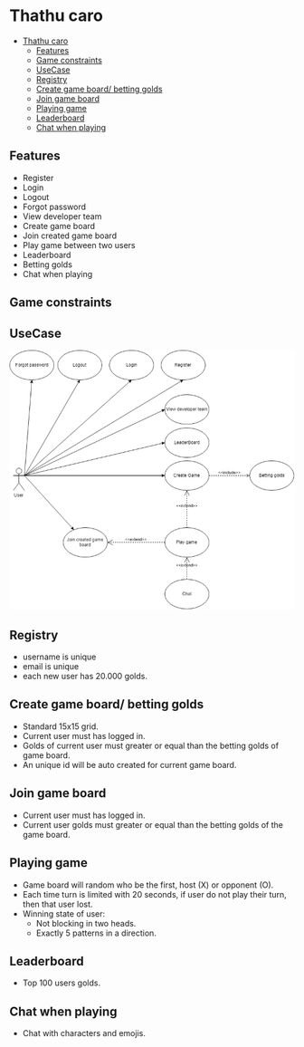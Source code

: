 # Thathu caro 

- [Thathu caro](#thathu-caro)
  - [Features](#features)
  - [Game constraints](#game-constraints)
  - [UseCase](#usecase)
  - [Registry](#registry)
  - [Create game board/ betting golds](#create-game-board-betting-golds)
  - [Join game board](#join-game-board)
  - [Playing game](#playing-game)
  - [Leaderboard](#leaderboard)
  - [Chat when playing](#chat-when-playing)

## Features

- Register
- Login
- Logout
- Forgot password
- View developer team
- Create game board
- Join created game board
- Play game between two users
- Leaderboard
- Betting golds
- Chat when playing

## Game constraints

## UseCase

![use-case](./image/usecase.png)

## Registry

- username is unique
- email is unique
- each new user has 20.000 golds.

## Create game board/ betting golds

- Standard 15x15 grid.
- Current user must has logged in.
- Golds of current user must greater or equal than the betting golds of game board.
- An unique id will be auto created for current game board.

## Join game board

- Current user must has logged in.
- Current user golds must greater or equal than the betting golds of the game board.

## Playing game

- Game board will random who be the first, host (X) or opponent (O).
- Each time turn is limited with 20 seconds, if user do not play their turn, then that user lost.
- Winning state of user:
  - Not blocking in two heads.
  - Exactly 5 patterns in a direction.

## Leaderboard

- Top 100 users golds.

## Chat when playing

- Chat with characters and emojis.
